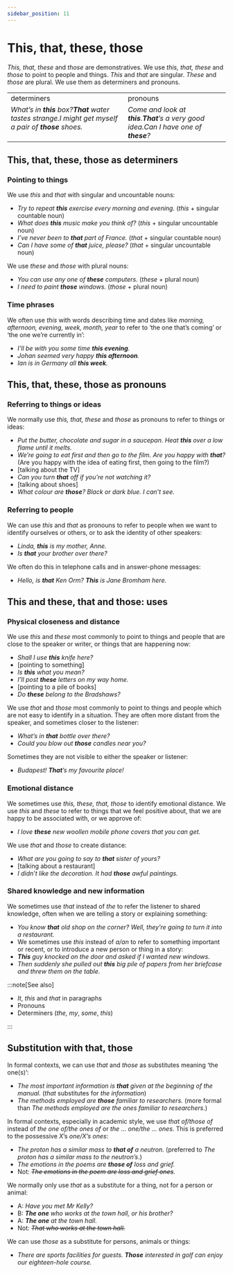 ```yaml
---
sidebar_position: 11
---
```


# This, that, these, those

*This, that, these* and *those* are demonstratives. We use *this, that, these* and *those* to point to people and things. *This* and *that* are singular. *These* and *those* are plural. We use them as determiners and pronouns.

<table><tbody><tr valign="top"><td>determiners</td><td>pronouns</td></tr><tr valign="top"><td><i>What’s in </i><b><i>this</i></b><i> box?</i><b><i>That</i></b><i> water tastes strange.</i><i>I might get myself a pair of </i><b><i>those</i></b><i> shoes.</i></td><td><i>Come and look at </i><b><i>this</i></b><i>.</i><b><i>That</i></b><i>’s a very good idea.</i><i>Can I have one of </i><b><i>these</i></b><i>?</i></td></tr></tbody></table>

## This, that, these, those as determiners

### Pointing to things

We use *this* and *that* with singular and uncountable nouns:

- *Try to repeat **this** exercise every morning and evening.* (*this* + singular countable noun)
- *What does **this** music make you think of?* (*this* + singular uncountable noun)
- *I’ve never been to **that** part of France.* (*that* + singular countable noun)
- *Can I have some of **that** juice, please?* (*that* + singular uncountable noun)

We use *these* and *those* with plural nouns:

- *You can use any one of **these** computers.* (*these* + plural noun)
- *I need to paint **those** windows.* (*those* + plural noun)

### Time phrases

We often use *this* with words describing time and dates like *morning, afternoon, evening, week, month, year* to refer to ‘the one that’s coming’ or ‘the one we’re currently in’:

- *I’ll be with you some time **this evening**.*
- *Johan seemed very happy **this afternoon**.*
- *Ian is in Germany all **this week**.*

## This, that, these, those as pronouns

### Referring to things or ideas

We normally use *this, that, these* and *those* as pronouns to refer to things or ideas:

- *Put the butter, chocolate and sugar in a saucepan. Heat **this** over a low flame until it melts.*
- *We’re going to eat first and then go to the film. Are you happy with **that**?* (Are you happy with the idea of eating first, then going to the film?)
- \[talking about the TV\]
- *Can you turn **that** off if you’re not watching it?*
- \[talking about shoes\]
- *What colour are **those**? Black or dark blue. I can’t see.*

### Referring to people

We can use *this* and *that* as pronouns to refer to people when we want to identify ourselves or others, or to ask the identity of other speakers:

- *Linda, **this** is my mother, Anne.*
- *Is **that** your brother over there?*

We often do this in telephone calls and in answer-phone messages:

- *Hello, is **that** Ken Orm? **This** is Jane Bromham here.*

## This and these, that and those: uses

### Physical closeness and distance

We use *this* and *these* most commonly to point to things and people that are close to the speaker or writer, or things that are happening now:

- *Shall I use **this** knife here?*
- \[pointing to something\]
- *Is **this** what you mean?*
- *I’ll post **these** letters on my way home.*
- \[pointing to a pile of books\]
- *Do **these** belong to the Bradshaws?*

We use *that* and *those* most commonly to point to things and people which are not easy to identify in a situation. They are often more distant from the speaker, and sometimes closer to the listener:

- *What’s in **that** bottle over there?*
- *Could you blow out **those** candles near you?*

Sometimes they are not visible to either the speaker or listener:

- *Budapest! **That**’s my favourite place!*

### Emotional distance

We sometimes use *this, these, that, those* to identify emotional distance. We use *this* and *these* to refer to things that we feel positive about, that we are happy to be associated with, or we approve of:

- *I love **these** new woollen mobile phone covers that you can get.*

We use *that* and *those* to create distance:

- *What are you going to say to **that** sister of yours?*
- \[talking about a restaurant\]
- *I didn’t like the decoration. It had **those** awful paintings.*

### Shared knowledge and new information

We sometimes use *that* instead of *the* to refer the listener to shared knowledge, often when we are telling a story or explaining something:

- *You know **that** old shop on the corner? Well, they’re going to turn it into a restaurant.*
- We sometimes use *this* instead of *a/an* to refer to something important or recent, or to introduce a new person or thing in a story:
- ***This*** *guy knocked on the door and asked if I wanted new windows.*
- *Then suddenly she pulled out **this** big pile of papers from her briefcase and threw them on the table.*

:::note[See also]

- *It*, *this* and *that* in paragraphs
- Pronouns
- Determiners (*the, my*, *some*, *this*)

:::

## Substitution with that, those

In formal contexts, we can use *that* and *those* as substitutes meaning ‘the one(s)’:

- *The most important information is **that** given at the beginning of the manual.* (*that* substitutes for *the information*)
- *The methods employed are **those** familiar to researchers.* (more formal than *The methods employed are the ones familiar to researchers*.)

In formal contexts, especially in academic style, we use *that of/those of* instead of *the one of/the ones of* or *the … one/the … ones*. This is preferred to the possessive *X*’s *one/X’s ones*:

- *The proton has a similar mass to **that of** a neutron.* (preferred to *The proton has a similar mass to the neutron’s*.)
- *The emotions in the poems are **those of** loss and grief.*
- Not: *~~The emotions in the poem are loss and grief ones~~*.

We normally only use *that* as a substitute for a thing, not for a person or animal:

- A: *Have you met Mr Kelly?*
- B: ***The one*** *who works at the town hall, or his brother?*
- A: ***The one*** *at the town hall*.
- Not: *~~That who works at the town hall.~~*

We can use *those* as a substitute for persons, animals or things:

- *There are sports facilities for guests. **Those** interested in golf can enjoy our eighteen-hole course.*
